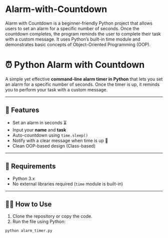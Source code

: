 # Alarm-with-Countdown
Alarm with Countdown is a beginner-friendly Python project that allows users to set an alarm for a specific number of seconds. Once the countdown completes, the program reminds the user to complete their task with a custom message. It uses Python’s built-in time module and demonstrates basic concepts of Object-Oriented Programming (OOP).

# ⏰ Python Alarm with Countdown

A simple yet effective **command-line alarm timer in Python** that lets you set an alarm for a specific number of seconds. Once the timer is up, it reminds you to perform your task with a custom message.

---

## 🧠 Features

- Set an alarm in seconds ⏳  
- Input your **name** and **task**
- Auto-countdown using `time.sleep()`  
- Notify with a clear message when time is up 🔔
- Clean OOP-based design (Class-based)

---

## 🧾 Requirements

- Python 3.x  
- No external libraries required (`time` module is built-in)

---

## 🧑‍💻 How to Use

1. Clone the repository or copy the code.
2. Run the file using Python:

```bash
python alarm_timer.py
